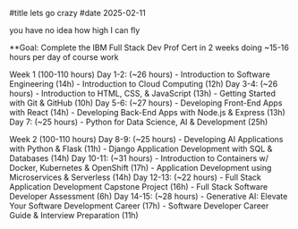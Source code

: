 #title lets go crazy
#date 2025-02-11

you have no idea how high I can fly

**Goal: Complete the IBM Full Stack Dev Prof Cert in 2 weeks doing ~15-16 hours per day of course work 

Week 1 (100-110 hours)
	Day 1-2: (~26 hours)
		- Introduction to Software Engineering (14h)
		- Introduction to Cloud Computing (12h)
	Day 3-4: (~26 hours)
		- Introduction to HTML, CSS, & JavaScript (13h)
		- Getting Started with Git & GitHub (10h)
	Day 5-6: (~27 hours)
		- Developing Front-End Apps with React (14h)
		- Developing Back-End Apps with Node.js & Express (13h)
	Day 7: (~25 hours)
		- Python for Data Science, AI & Development (25h)

Week 2 (100-110 hours)
	Day 8-9: (~25 hours)
		- Developing AI Applications with Python & Flask (11h)
		- Django Application Development with SQL & Databases (14h)
	Day 10-11: (~31 hours)
		- Introduction to Containers w/ Docker, Kubernetes & OpenShift (17h)
		- Application Development using Microservices & Serverless (14h)
	Day 12-13: (~22 hours)
		- Full Stack Application Development Capstone Project (16h)
		- Full Stack Software Developer Assessment (6h)
	Day 14-15: (~28 hours)
		- Generative AI: Elevate Your Software Development Career (17h)
		- Software Developer Career Guide & Interview Preparation (11h)
